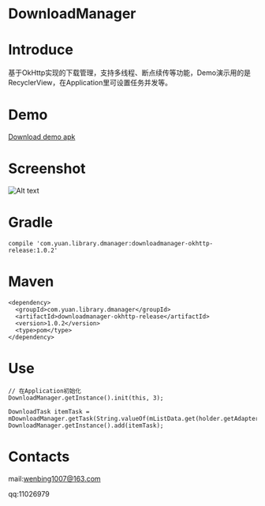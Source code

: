 # DownloadManager

# Introduce 
基于OkHttp实现的下载管理，支持多线程、断点续传等功能，Demo演示用的是RecyclerView，在Application里可设置任务并发等。

# Demo
[Download demo apk](https://github.com/yuanwenbing/DownloadManager/raw/master/apk/app-debug.apk)

# Screenshot
![Alt text](https://raw.githubusercontent.com/yuanwenbing/DownloadManager/master/captures/2016-10-19%2011_43_33.gif "Optional title")
# Gradle

```
compile 'com.yuan.library.dmanager:downloadmanager-okhttp-release:1.0.2'
```
# Maven

```
<dependency>
  <groupId>com.yuan.library.dmanager</groupId>
  <artifactId>downloadmanager-okhttp-release</artifactId>
  <version>1.0.2</version>
  <type>pom</type>
</dependency>
```


# Use
```
// 在Application初始化
DownloadManager.getInstance().init(this, 3);

DownloadTask itemTask = mDownloadManager.getTask(String.valueOf(mListData.get(holder.getAdapterPosition()).getUrl().hashCode()));
DownloadManager.getInstance().add(itemTask);

```

# Contacts
mail:wenbing1007@163.com

qq:11026979



